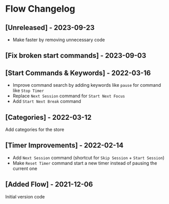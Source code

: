 # Flow Changelog

## [Unreleased] - 2023-09-23
- Make faster by removing unnecessary code

## [Fix broken start commands] - 2023-09-03

## [Start Commands & Keywords] - 2022-03-16
- Improve command search by adding keywords like `pause` for command like `Stop Timer`
- Replace `Next Session` command for `Start Next Focus`
- Add `Start Next Break` command

## [Categories] - 2022-03-12
Add categories for the store

## [Timer Improvements] - 2022-02-14
- Add `Next Session` command (shortcut for `Skip Session` + `Start Session`)
- Make `Reset Timer` command start a new timer instead of pausing the current one

## [Added Flow] - 2021-12-06
Initial version code
